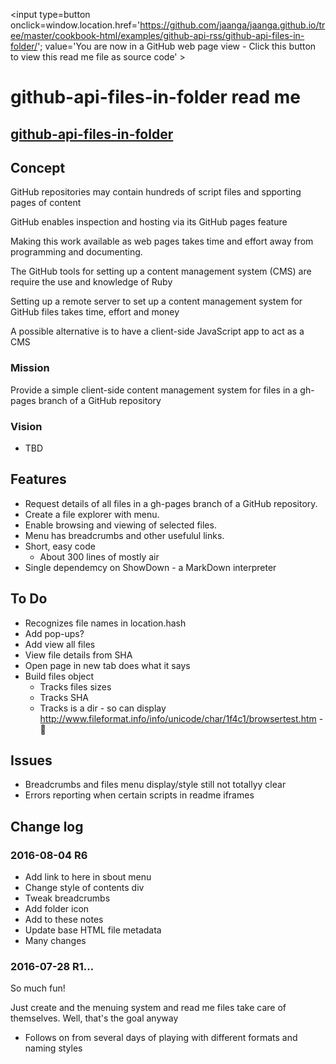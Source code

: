 <span style=display:none; >[You are now in a GitHub source code view - click this link to view Read Me file as a web page]
( https://jaanga.github.io/cookbook-html/examples/github-api-rss/github-api-files-in-folder/#readme.md "View file as a web page." ) </span>
<input type=button onclick=window.location.href='https://github.com/jaanga/jaanga.github.io/tree/master/cookbook-html/examples/github-api-rss/github-api-files-in-folder/'; 
value='You are now in a GitHub web page view - Click this button to view this read me file as source code' >


github-api-files-in-folder read me
===

## [github-api-files-in-folder]( http://jaanga.github.io/cookbook-html/examples/github-api-rss/github-api-files-in-folder/ )


## Concept

GitHub repositories may contain  hundreds of script files and spporting pages of content

GitHub enables inspection and hosting via its GitHub pages feature

Making this work available as web pages takes time and effort away from programming and documenting.

The GitHub tools for setting up a content management system (CMS) are require the use and knowledge of Ruby

Setting up a remote server to set up a content management system for GitHub files takes time, effort and money 

A possible alternative is to have a client-side JavaScript app to act as a CMS


### Mission

Provide a simple client-side content management system for files in a gh-pages branch of a GitHub repository

### Vision 

* TBD


## Features

* Request details of all files in a gh-pages branch of a GitHub repository.
* Create a file explorer with menu. 
* Enable browsing and viewing of selected files.
* Menu has breadcrumbs and other usefulul links. 
* Short, easy code
	* About 300 lines of mostly air
* Single dependemcy on ShowDown - a MarkDown interpreter



## To Do

* Recognizes file names in location.hash
* Add pop-ups?
* Add view all files
* View file details from SHA
* Open page in new tab does what it says
* Build files object
	* Tracks files sizes
	* Tracks SHA
	* Tracks is a dir - so can display http://www.fileformat.info/info/unicode/char/1f4c1/browsertest.htm - 📁


## Issues

* Breadcrumbs and files menu display/style still not totallyy clear
* Errors reporting when certain scripts in readme iframes

## Change log

### 2016-08-04 R6

* Add link to here in sbout menu
* Change style of contents div
* Tweak breadcrumbs
* Add folder icon
* Add to these notes
* Update base HTML file metadata
* Many changes

### 2016-07-28 R1...

So much fun!

Just create and the menuing system and read me files take care of themselves.
Well, that's the goal anyway


* Follows on from several days of playing with different formats and naming styles

